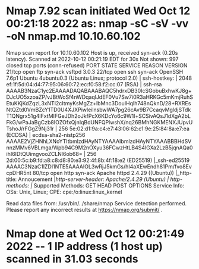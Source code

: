 # Nmap 7.92 scan initiated Wed Oct 12 00:21:18 2022 as: nmap -sC -sV -vv -oN nmap.md 10.10.60.102
Nmap scan report for 10.10.60.102
Host is up, received syn-ack (0.20s latency).
Scanned at 2022-10-12 00:21:19 EDT for 30s
Not shown: 997 closed tcp ports (conn-refused)
PORT   STATE SERVICE REASON  VERSION
21/tcp open  ftp     syn-ack vsftpd 3.0.3
22/tcp open  ssh     syn-ack OpenSSH 7.6p1 Ubuntu 4ubuntu0.3 (Ubuntu Linux; protocol 2.0)
| ssh-hostkey: 
|   2048 ef:1f:5d:04:d4:77:95:06:60:72:ec:f0:58:f2:cc:07 (RSA)
| ssh-rsa AAAAB3NzaC1yc2EAAAADAQABAAABAQC5hdrxDB30IcSGobuBxhwKJ8g+DJcUO5xzoaZP/vJBtWoSf4nWDqaqlJdEF0Vu7Sw7i0R3aHRKGc5mKmjRuhSEtuKKjKdZqzL3xNTI2cItmyKsMgZz+lbMnc3DouIHqlh748nQknD/28+RXREsNtQZtd0VmBZcY1TD0U4XJXPiwleilnsbwWA7pg26cAv9B7CcaqvMgldjSTdkT1QNgrx51g4IFxtMIFGeJDh2oJkfPcX6KDcYo6c9W1l+SCSivAQsJ1dXgA2bLFkG/wPaJaBgCzb8IOZOfxQjnIqBdUNFQPlwshX/nq26BMhNGKMENXJUpvUTshoJ/rFGgZ9Nj31r
|   256 5e:02:d1:9a:c4:e7:43:06:62:c1:9e:25:84:8a:e7:ea (ECDSA)
| ecdsa-sha2-nistp256 AAAAE2VjZHNhLXNoYTItbmlzdHAyNTYAAAAIbmlzdHAyNTYAAABBBHdSVnnzMMv6VBLmga/Wpb94C9M2nOXyu36FCwzHtLB4S4lGXa2LzB5jqnAQa0ihI6IDtQUimgvooZCLNl6ob68=
|   256 2d:00:5c:b9:fd:a8:c8:d8:80:e3:92:4f:8b:4f:18:e2 (ED25519)
|_ssh-ed25519 AAAAC3NzaC1lZDI1NTE5AAAAIOL3wRjJ5kmGs/hI4aXEwEndh81Pm/fvo8EvcpDHR5nt
80/tcp open  http    syn-ack Apache httpd 2.4.29 ((Ubuntu))
|_http-title: Annoucement
|_http-server-header: Apache/2.4.29 (Ubuntu)
| http-methods: 
|_  Supported Methods: GET HEAD POST OPTIONS
Service Info: OSs: Unix, Linux; CPE: cpe:/o:linux:linux_kernel

Read data files from: /usr/bin/../share/nmap
Service detection performed. Please report any incorrect results at https://nmap.org/submit/ .
# Nmap done at Wed Oct 12 00:21:49 2022 -- 1 IP address (1 host up) scanned in 31.03 seconds
